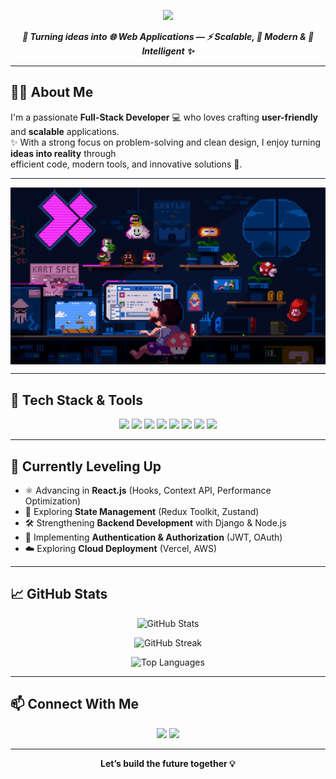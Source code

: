<p align="center">
  <img src="https://capsule-render.vercel.app/api?type=waving&color=gradient&height=250&section=header&text=Satyam%20Sahu&fontSize=60&fontAlignY=35&desc=Full%20Stack%20Developer%20🚀&descAlignY=55" />
</p>

<p align="center">
<i><b>🚀 Turning ideas into 🌐 Web Applications — ⚡ Scalable, 🎯 Modern & 🧠 Intelligent ✨</b></i>
</p>

---

## 🧑‍💻 About Me
I'm a passionate **Full-Stack Developer** 💻 who loves crafting **user-friendly** and **scalable** applications.  
✨ With a strong focus on problem-solving and clean design, I enjoy turning **ideas into reality** through  
efficient code, modern tools, and innovative solutions 🚀.

---

<img align="center" alt="Coding" width="1100" src="https://raw.githubusercontent.com/sugith10/images/main/gif/mario-working.gif">

---

## 🔧 Tech Stack & Tools

<p align="center">
  <img src="https://img.shields.io/badge/JavaScript-F7DF1E?style=for-the-badge&logo=javascript&logoColor=black" />
  <img src="https://img.shields.io/badge/React-61DAFB?style=for-the-badge&logo=react&logoColor=black" />
  <img src="https://img.shields.io/badge/Node.js-339933?style=for-the-badge&logo=node.js&logoColor=white" />
<!--   <img src="https://img.shields.io/badge/Express.js-000000?style=for-the-badge&logo=express&logoColor=white" />-->
  <img src="https://img.shields.io/badge/Python-3776AB?style=for-the-badge&logo=python&logoColor=white" /> 
  <img src="https://img.shields.io/badge/Django-092E20?style=for-the-badge&logo=django&logoColor=white" />
  <img src="https://img.shields.io/badge/MySQL-4479A1?style=for-the-badge&logo=mysql&logoColor=white" />
  <img src="https://img.shields.io/badge/MongoDB-47A248?style=for-the-badge&logo=mongodb&logoColor=white" />
  <img src="https://img.shields.io/badge/Git-F05032?style=for-the-badge&logo=git&logoColor=white" />
</p>

---

## 🌱 Currently Leveling Up  

- ⚛️ Advancing in **React.js** (Hooks, Context API, Performance Optimization)  
- 🔄 Exploring **State Management** (Redux Toolkit, Zustand)  
- 🛠️ Strengthening **Backend Development** with Django & Node.js  
- 🔐 Implementing **Authentication & Authorization** (JWT, OAuth)  
- ☁️ Exploring **Cloud Deployment** (Vercel, AWS)  
 
---

## 📈 GitHub Stats

<p align="center">
  <img src="https://github-readme-stats.vercel.app/api?username=satyam904&show_icons=true&theme=radical&hide=prs&count_private=true" alt="GitHub Stats" />
</p>

<p align="center">
  <img src="https://github-readme-streak-stats.herokuapp.com/?user=satyam904&theme=radical" alt="GitHub Streak" />
</p>

<p align="center">
  <img src="https://github-readme-stats.vercel.app/api/top-langs/?username=satyam904&layout=compact&theme=radical" alt="Top Languages" />
</p>

---

## 📫 Connect With Me

<p align="center">
  <a href="https://www.linkedin.com/in/satyam904/"><img src="https://img.shields.io/badge/LinkedIn-0077B5?style=for-the-badge&logo=linkedin&logoColor=white" /></a>
  <a href="https://github.com/satyam904"><img src="https://img.shields.io/badge/GitHub-181717?style=for-the-badge&logo=github&logoColor=white" /></a>
</p>

---

<p align="center"><b>Let’s build the future together 💡</b></p>
